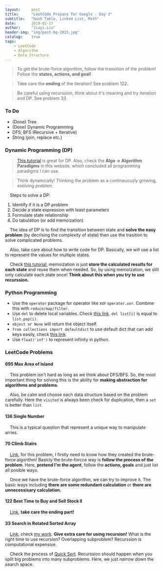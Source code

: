 ```yaml
---
layout:     post
title:      "LeetCode Prepare for Google - Day 3"
subtitle:   "Hash Table, Linked List, Math"
date:       2019-02-17
author:     "Jiayi.Liu"
header-img: "img/post-bg-2015.jpg"
catalog: 	true
tags:
    - LeetCode
    - Algorithm
    - Data Structure
---
```


> To get the brute-force algorithm, follow the transition of the problem! Follow the **states, actions, and goal!**

> Take care the **ending** of the iteration! See problem 122.

> Be careful using recurssion, think about it's meaning and try iteration and DP. See problem 33.

### To Do 
* (Done) Tree
* (Done) Dynamic Programming
* DFS, BFS (Recursive + Iterative)
* String (join, replace etc.)

### Dynamic Programming (DP)

> [This tutorial](https://www.geeksforgeeks.org/solve-dynamic-programming-problem/) is great for DP. Also, check the **Algo -> Algorithm Paradigms** in this website, which concluded all programming paradigms I can use.

> Think dynamically! Thinking the problem as a contineuously growing, evolving problem.

&nbsp;&nbsp;&nbsp;&nbsp;Steps to solve a DP:

1.	Identify if it is a DP problem
2.	Decide a state expression with 
   least parameters
3.	Formulate state relationship    
4.	Do tabulation (or add memoization)

&nbsp;&nbsp;&nbsp;&nbsp;The idea of DP is to find the transition between state and **solve the easy problem** (by decrising the complexity of state) then use the trasition to solve complicated problems.

&nbsp;&nbsp;&nbsp;&nbsp;Also, take care about how to write code for DP. Basically, we will use a list to represent the values for multiple states.

&nbsp;&nbsp;&nbsp;&nbsp;Check [this tutorial](), memoization is just **store the calculated results for each state** and reuse them when needed. So, by using memoization, we still only calculate each state once! **Think about this when you try to use recurssion.**

### Python Programming

* Use the `operator` package for operator like xor `operator.xor`. Combine this with `reduce/map/filter`.
* Use `del` to delete local variables. Check [this link](https://stackoverflow.com/questions/6146963/when-is-del-useful-in-python). `del list[i]` is equal to `list.pop(i)`.
* `object or None` will return the object itself.
* `from collections import defaultdict` to use default dict that can add keys easily, check [this link](https://stackoverflow.com/questions/5900578/how-does-collections-defaultdict-work).
* Use `float('inf')` to represent infinity in python.

### LeetCode Problems

#### 695 Max Area of Island

&nbsp;&nbsp;&nbsp;&nbsp;This problem isn't hard as long as we think about DFS/BFS. So, the most important thing for solving this is the ability for **making abstraction for algorithms and problems**.

&nbsp;&nbsp;&nbsp;&nbsp;Also, be calm and choose each data structure based on the problem carefully. Here the `visited` is always been check for duplication, then a `set` is better than `list`.

#### 136 Single Number

&nbsp;&nbsp;&nbsp;&nbsp;This is a typical question that represent a unique way to manipulate arries.

#### 70 Climb Stairs

&nbsp;&nbsp;&nbsp;&nbsp;[Link](https://github.com/Jiayi666/LeetCode/blob/master/Python/climbing-stairs.py), for this problem, I firstly need to know how they created the brute-force algorithm! Basicly the brute-forcce way is **follow the process of the problem**. Here, **pretend I'm the agent**, follow the **actions, goals** and just list all posible ways.

&nbsp;&nbsp;&nbsp;&nbsp;Once we have the brute-force algorithm, we can try to improve it. The basic ways including **there are some redundant calculation** or **there are unnecessisary calculation.**

#### 122 Best Time to Buy and Sell Stock II

&nbsp;&nbsp;&nbsp;&nbsp;[Link](), **take care the ending part!**

#### 33 Search in Rotated Sorted Array

&nbsp;&nbsp;&nbsp;&nbsp;[Link](https://github.com/Jiayi666/LeetCode/blob/master/Python/search-in-rotated-sorted-array.py), check [my work](https://leetcode.com/problems/search-in-rotated-sorted-array/). **Give extra care for using recursion!** What is the right time to use recursion? Overlapping subproblem? Recurssion is computational expensive.

&nbsp;&nbsp;&nbsp;&nbsp;Check the process of [Quick Sort](https://www.geeksforgeeks.org/quick-sort/). Recurssion should happen when you split big problems into many subproblems. Here, we just *narrow down* the search space.